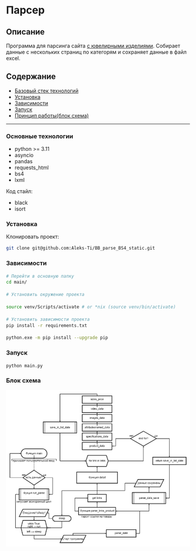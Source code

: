 # Парсер

## Описание

Программа для парсинга сайта [с ювелирными изделиями](https://qgold.com/home).
Собирает данные с нескольких страниц по категорям и сохраняет данные в файл excel.

## Содержание

- [Базовый стек технологий](#основные-технологии)
- [Установка](#установка)
- [Зависимости](#зависимости)
- [Запуск](#запуск)
- [Принцип работы(блок схема)](#блок-схема)

***

### Основные технологии

- python >= 3.11
- asyncio
- pandas
- requests_html
- bs4
- lxml

Код стайл:

- black
- isort

### Установка

Клонировать проект:

```bash
git clone git@github.com:Aleks-Ti/BB_parse_BS4_static.git
```

### Зависимости

```bash
# Перейти в основную папку
cd main/

# Установить окружение проекта

source venv/Scripts/activate # or *nix (source venv/bin/activate)

# Установить зависимости проекта
pip install -r requirements.txt

python.exe -m pip install --upgrade pip
```

### Запуск

```bash
python main.py
```

### Блок схема

![Блок схема](images/diagram.png)
